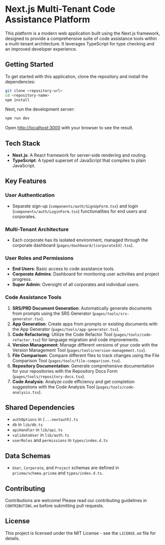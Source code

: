 # Next.js Multi-Tenant Code Assistance Platform

This platform is a modern web application built using the Next.js framework, designed to provide a comprehensive suite of code assistance tools within a multi-tenant architecture. It leverages TypeScript for type checking and an improved developer experience.

## Getting Started

To get started with this application, clone the repository and install the dependencies:

```bash
git clone <repository-url>
cd <repository-name>
npm install
```

Next, run the development server:

```bash
npm run dev
```

Open [http://localhost:3000](http://localhost:3000) with your browser to see the result.

## Tech Stack

- **Next.js**: A React framework for server-side rendering and routing.
- **TypeScript**: A typed superset of JavaScript that compiles to plain JavaScript.

## Key Features

### User Authentication

- Separate sign-up (`components/auth/SignUpForm.tsx`) and login (`components/auth/LoginForm.tsx`) functionalities for end users and corporates.

### Multi-Tenant Architecture

- Each corporate has its isolated environment, managed through the corporate dashboard (`pages/dashboard/[corporateId].tsx`).

### User Roles and Permissions

- **End Users**: Basic access to code assistance tools.
- **Corporate Admins**: Dashboard for monitoring user activities and project progress.
- **Super Admin**: Oversight of all corporates and individual users.

### Code Assistance Tools

1. **SRS/PRD Document Generation**: Automatically generate documents from prompts using the SRS Generator (`pages/tools/srs-generator.tsx`).
2. **App Generation**: Create apps from prompts or existing documents with the App Generator (`pages/tools/app-generator.tsx`).
3. **Code Refactoring**: Utilize the Code Refactor Tool (`pages/tools/code-refactor.tsx`) for language migration and code improvements.
4. **Version Management**: Manage different versions of your code with the Version Management Tool (`pages/tools/version-management.tsx`).
5. **File Comparison**: Compare different files to track changes using the File Comparison Tool (`pages/tools/file-comparison.tsx`).
6. **Repository Documentation**: Generate comprehensive documentation for your repositories with the Repository Docs Form (`pages/tools/repository-docs.tsx`).
7. **Code Analysis**: Analyze code efficiency and get completion suggestions with the Code Analysis Tool (`pages/tools/code-analysis.tsx`).

## Shared Dependencies

- `authOptions` in `[...nextauth].ts`
- `db` in `lib/db.ts`
- `apiHandler` in `lib/api.ts`
- `validateUser` in `lib/auth.ts`
- `userRoles` and `permissions` in `types/index.d.ts`

## Data Schemas

- `User`, `Corporate`, and `Project` schemas are defined in `prisma/schema.prisma` and `types/index.d.ts`.

## Contributing

Contributions are welcome! Please read our contributing guidelines in `CONTRIBUTING.md` before submitting pull requests.

## License

This project is licensed under the MIT License - see the `LICENSE.md` file for details.